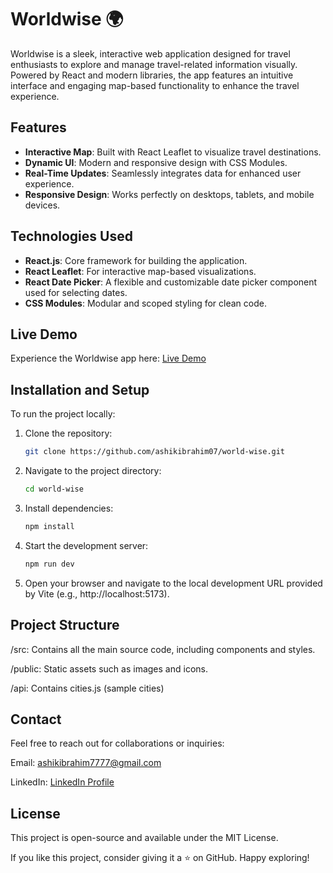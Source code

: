 # Worldwise  🌍

Worldwise is a sleek, interactive web application designed for travel enthusiasts to explore and manage travel-related information visually. Powered by React and modern libraries, the app features an intuitive interface and engaging map-based functionality to enhance the travel experience.  

## Features  
- **Interactive Map**: Built with React Leaflet to visualize travel destinations.  
- **Dynamic UI**: Modern and responsive design with CSS Modules.  
- **Real-Time Updates**: Seamlessly integrates data for enhanced user experience.  
- **Responsive Design**: Works perfectly on desktops, tablets, and mobile devices.  

## Technologies Used  
- **React.js**: Core framework for building the application.  
- **React Leaflet**: For interactive map-based visualizations.
- **React Date Picker**: A flexible and customizable date picker component used for selecting dates.
- **CSS Modules**: Modular and scoped styling for clean code.  

## Live Demo  
Experience the Worldwise app here: [Live Demo](https://world-wise-plum-psi.vercel.app/)  

## Installation and Setup  
To run the project locally:  
1. Clone the repository:  
   ```bash
   git clone https://github.com/ashikibrahim07/world-wise.git
    ```
2. Navigate to the project directory:
     ```bash
     cd world-wise
     ```
3. Install dependencies:
     ```bash
     npm install
     ```
4. Start the development server:
     ```bash
     npm run dev
     ```
5. Open your browser and navigate to the local development URL provided by Vite (e.g., http://localhost:5173).

## Project Structure
/src: Contains all the main source code, including components and styles.

/public: Static assets such as images and icons.

/api: Contains cities.js (sample cities)

## Contact
Feel free to reach out for collaborations or inquiries:

Email: ashikibrahim7777@gmail.com

LinkedIn: [LinkedIn Profile](https://www.linkedin.com/in/ashik-ibrahim-s/)

## License
This project is open-source and available under the MIT License.

If you like this project, consider giving it a ⭐️ on GitHub. Happy exploring!
